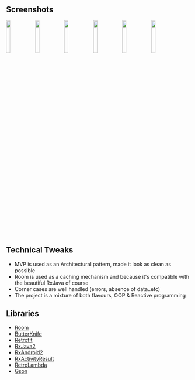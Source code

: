 ## Screenshots

<img src="https://raw.githubusercontent.com/AhMeDz333/Xtrava-ToDo/master/screenshots/todo_list_1.png" width="15%"></img> 
<img src="https://raw.githubusercontent.com/AhMeDz333/Xtrava-ToDo/master/screenshots/todo_list_2.png" width="15%"></img> 
<img src="https://raw.githubusercontent.com/AhMeDz333/Xtrava-ToDo/master/screenshots/todo_list_error.png" width="15%"></img> 
<img src="https://raw.githubusercontent.com/AhMeDz333/Xtrava-ToDo/master/screenshots/add_todo.png" width="15%"></img> 
<img src="https://raw.githubusercontent.com/AhMeDz333/Xtrava-ToDo/master/screenshots/edit_todo.png" width="15%"></img> 
<img src="https://raw.githubusercontent.com/AhMeDz333/Xtrava-ToDo/master/screenshots/delete_todo.png" width="15%"></img> 

## Technical Tweaks

* MVP is used as an Architectural pattern, made it look as clean as possible
* Room is used as a caching mechanism and because it's compatible with the beautiful RxJava of course
* Corner cases are well handled (errors, absence of data..etc)
* The project is a mixture of both flavours, OOP & Reactive programming

## Libraries

* [Room](https://developer.android.com/topic/libraries/architecture/room.html)
* [ButterKnife](https://github.com/JakeWharton/butterknife)
* [Retrofit](https://github.com/square/retrofit)
* [RxJava2](https://github.com/ReactiveX/RxJava)
* [RxAndroid2](https://github.com/ReactiveX/RxAndroid)
* [RxActivityResult](https://github.com/VictorAlbertos/RxActivityResult)
* [RetroLambda](https://github.com/evant/gradle-retrolambda)
* [Gson](https://github.com/google/gson)